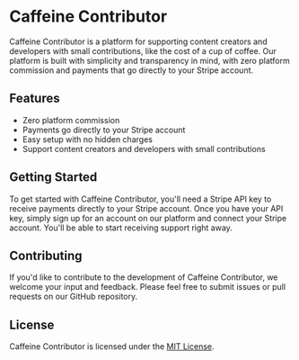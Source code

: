 # Caffeine Contributor

Caffeine Contributor is a platform for supporting content creators and developers with small contributions, like the cost of a cup of coffee. Our platform is built with simplicity and transparency in mind, with zero platform commission and payments that go directly to your Stripe account.

## Features

- Zero platform commission
- Payments go directly to your Stripe account
- Easy setup with no hidden charges
- Support content creators and developers with small contributions

## Getting Started

To get started with Caffeine Contributor, you'll need a Stripe API key to receive payments directly to your Stripe account. Once you have your API key, simply sign up for an account on our platform and connect your Stripe account. You'll be able to start receiving support right away.

## Contributing

If you'd like to contribute to the development of Caffeine Contributor, we welcome your input and feedback. Please feel free to submit issues or pull requests on our GitHub repository.

## License

Caffeine Contributor is licensed under the [MIT License](https://github.com/RajeshJ3/caffeinecontributor/blob/main/LICENSE).
